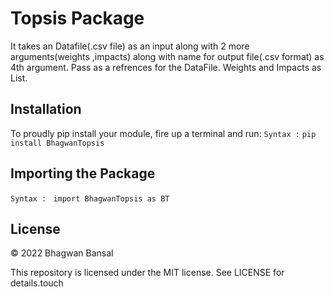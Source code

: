 # Topsis Package
It takes an Datafile(.csv file) as an input along with 2 more arguments(weights ,impacts) along with name for output file(.csv format) as 4th argument.
Pass as a refrences for the DataFile.
Weights and Impacts as List.

## Installation
To proudly pip install your module, fire up a terminal and run:
``Syntax :``
``pip install BhagwanTopsis``



## Importing the Package
``Syntax : ``
``import BhagwanTopsis as BT``

## License

© 2022 Bhagwan Bansal

This repository is licensed under the MIT license. See LICENSE for details.touch